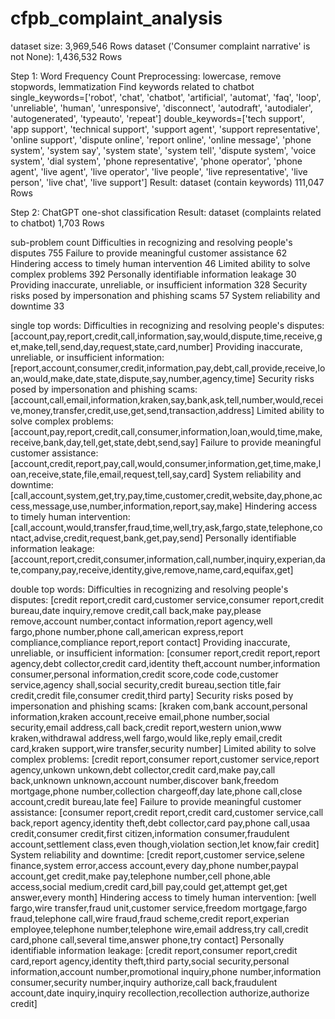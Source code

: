 # cfpb_complaint_analysis

dataset size: 3,969,546 Rows
dataset ('Consumer complaint narrative' is not None): 1,436,532 Rows

Step 1: Word Frequency Count
Preprocessing: lowercase, remove stopwords, lemmatization
Find keywords related to chatbot
single_keywords=['robot', 'chat', 'chatbot', 'artificial', 'automat', 'faq', 'loop', 'unreliable', 'human', 'unresponsive', 'disconnect', 'autodraft', 'autodialer', 'autogenerated', 'typeauto', 'repeat']
double_keywords=['tech support', 'app support', 'technical support', 'support agent', 'support representative', 'online support', 'dispute online', 'report online', 'online message',
'phone system', 'system say', 'system state', 'system tell', 'dispute system', 'voice system', 'dial system',
'phone representative', 'phone operator', 'phone agent', 'live agent', 'live operator', 'live people', 'live representative', 'live person', 'live chat', 'live support']
Result: dataset (contain keywords) 111,047 Rows

Step 2: ChatGPT one-shot classification
Result: dataset (complaints related to chatbot) 1,703 Rows

sub-problem	count
Difficulties in recognizing and resolving people's disputes	755
Failure to provide meaningful customer assistance	62
Hindering access to timely human intervention	46
Limited ability to solve complex problems	392
Personally identifiable information leakage	30
Providing inaccurate, unreliable, or insufficient information	328
Security risks posed by impersonation and phishing scams	57
System reliability and downtime	33


single top words:
Difficulties in recognizing and resolving people's disputes: [account,pay,report,credit,call,information,say,would,dispute,time,receive,get,make,tell,send,day,request,state,card,number]
Providing inaccurate, unreliable, or insufficient information: [report,account,consumer,credit,information,pay,debt,call,provide,receive,loan,would,make,date,state,dispute,say,number,agency,time]
Security risks posed by impersonation and phishing scams: [account,call,email,information,kraken,say,bank,ask,tell,number,would,receive,money,transfer,credit,use,get,send,transaction,address]
Limited ability to solve complex problems: [account,pay,report,credit,call,consumer,information,loan,would,time,make,receive,bank,day,tell,get,state,debt,send,say]
Failure to provide meaningful customer assistance: [account,credit,report,pay,call,would,consumer,information,get,time,make,loan,receive,state,file,email,request,tell,say,card]
System reliability and downtime: [call,account,system,get,try,pay,time,customer,credit,website,day,phone,access,message,use,number,information,report,say,make]
Hindering access to timely human intervention: [call,account,would,transfer,fraud,time,well,try,ask,fargo,state,telephone,contact,advise,credit,request,bank,get,pay,send]
Personally identifiable information leakage: [account,report,credit,consumer,information,call,number,inquiry,experian,date,company,pay,receive,identity,give,remove,name,card,equifax,get]


double top words:
Difficulties in recognizing and resolving people's disputes: [credit report,credit card,customer service,consumer report,credit bureau,date inquiry,remove credit,call back,make pay,please remove,account number,contact information,report agency,well fargo,phone number,phone call,american express,report compliance,compliance report,report contact]
Providing inaccurate, unreliable, or insufficient information: [consumer report,credit report,report agency,debt collector,credit card,identity theft,account number,information consumer,personal information,credit score,code code,customer service,agency shall,social security,credit bureau,section title,fair credit,credit file,consumer credit,third party]
Security risks posed by impersonation and phishing scams: [kraken com,bank account,personal information,kraken account,receive email,phone number,social security,email address,call back,credit report,western union,www kraken,withdrawal address,well fargo,would like,reply email,credit card,kraken support,wire transfer,security number]
Limited ability to solve complex problems: [credit report,consumer report,customer service,report agency,unkown unkown,debt collector,credit card,make pay,call back,unknown unknown,account number,discover bank,freedom mortgage,phone number,collection chargeoff,day late,phone call,close account,credit bureau,late fee]
Failure to provide meaningful customer assistance: [consumer report,credit report,credit card,customer service,call back,report agency,identity theft,debt collector,card pay,phone call,usaa credit,consumer credit,first citizen,information consumer,fraudulent account,settlement class,even though,violation section,let know,fair credit]
System reliability and downtime: [credit report,customer service,selene finance,system error,access account,every day,phone number,paypal account,get credit,make pay,telephone number,cell phone,able access,social medium,credit card,bill pay,could get,attempt get,get answer,every month]
Hindering access to timely human intervention: [well fargo,wire transfer,fraud unit,customer service,freedom mortgage,fargo fraud,telephone call,wire fraud,fraud scheme,credit report,experian employee,telephone number,telephone wire,email address,try call,credit card,phone call,several time,answer phone,try contact]
Personally identifiable information leakage: [credit report,consumer report,credit card,report agency,identity theft,third party,social security,personal information,account number,promotional inquiry,phone number,information consumer,security number,inquiry authorize,call back,fraudulent account,date inquiry,inquiry recollection,recollection authorize,authorize credit]

